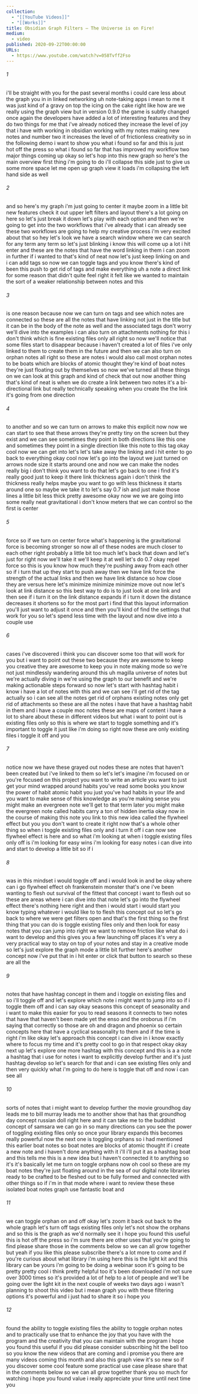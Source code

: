 ```yaml
---
collection:
  - "[[YouTube Videos]]"
  - "[[Works]]"
title: Obsidian Graph Filters — The Universe is on Fire!
medium:
  - video
published: 2020-09-22T00:00:00
URLs:
  - https://www.youtube.com/watch?v=058Tvff2Fso
---
```


###### 1

i'll be straight with you for the past several months i could care less about the graph you in in linked networking uh note-taking apps i mean to me it was just kind of a gravy on top the icing on the cake right like how are we really using the graph view but in version 0.9.0 the game is subtly changed once again the developers have added a lot of interesting features and they do two things for me that i've already noticed they increase the level of joy that i have with working in obsidian working with my notes making new notes and number two it increases the level of of frictionless creativity so in the following demo i want to show you what i found so far and this is just hot off the press so what i found so far that has improved my workflow two major things coming up okay so let's hop into this new graph so here's the main overview first thing i'm going to do i'll collapse this side just to give us some more space let me open up graph view it loads i'm collapsing the left hand side as well

###### 2

and so here's my graph i'm just going to center it maybe zoom in a little bit new features check it out upper left filters and layout there's a lot going on here so let's just break it down let's play with each option and then we're going to get into the two workflows that i've already that i can already see these two workflows are going to help my creative process i'm very excited about that so hey let's look we have a search window where we can search for any term any term so let's just blinking i know this will come up a lot i hit enter and these are the notes that have the word linking in them i can zoom in further if i wanted to that's kind of neat now let's just keep linking on and i can add tags so now we can toggle tags and you know there's kind of been this push to get rid of tags and make everything uh a note a direct link for some reason that didn't quite feel right it felt like we wanted to maintain the sort of a weaker relationship between notes and this

###### 3

is one reason because now we can turn on tags and see which notes are connected so these are all the notes that have linking not just in the title but it can be in the body of the note as well and the associated tags don't worry we'll dive into the examples i can also turn on attachments nothing for this i don't think which is fine existing files only all right so now we'll notice that some files start to disappear because i haven't created a lot of files i've only linked to them to create them in the future and then we can also turn on orphan notes all right so these are notes i would also call most orphan notes to be boats which are blocks of atomic thought they're kind of boat notes they're just floating out by themselves so now we've turned all these things on we can look at this graph and kind of check that out now another thing that's kind of neat is when we do create a link between two notes it's a bi-directional link but really technically speaking when you create the the link it's going from one direction

###### 4

to another and so we can turn on arrows to make this explicit now now we can start to see that these arrows they're pretty tiny on the screen but they exist and we can see sometimes they point in both directions like this one and sometimes they point in a single direction like this note to this tag okay cool now we can get into let's let's take away the linking and i hit enter to go back to everything okay cool now let's go into the layout we just turned on arrows node size it starts around one and now we can make the nodes really big i don't think you want to do that let's go back to one i find it's really good just to keep it there link thickness again i don't think the thickness really helps maybe you want to go with less thickness it starts around one so maybe we take it to let's say 0.7 ish and just make those lines a little bit less thick pretty awesome okay now we we are going into some really neat gravitational i don't know meters that we can control so the first is center

###### 5

force so if we turn on center force what's happening is the gravitational force is becoming stronger so now all of these nodes are much closer to each other right probably a little bit too much let's back that down and let's just for right now we'll take it we'll keep it at well let's do 0.7 okay repel force so this is you know how much they're pushing away from each other so if i turn that up they start to push away then we have link force the strength of the actual links and then we have link distance so how close they are versus here let's minimize minimize minimize move out now let's look at link distance so this best way to do is to just look at one link and then see if i turn it on the link distance expands if i turn it down the distance decreases it shortens so for the most part i find that this layout information you'll just want to adjust it once and then you'll kind of find the settings that work for you so let's spend less time with the layout and now dive into a couple use

###### 6

cases i've discovered i think you can discover some too that will work for you but i want to point out these two because they are awesome to keep you creative they are awesome to keep you in note making mode so we're not just mindlessly wandering around this uh magilla universe of notes but we're actually diving in we're using the graph to our benefit and we're making actionable steps forward so now let's start with hashtag habit i know i have a lot of notes with this and we can see i'll get rid of the tag actually so i can see all the notes get rid of orphans existing notes only get rid of attachments so these are all the notes i have that have a hashtag habit in them and i have a couple moc notes these are maps of content i have a lot to share about these in different videos but what i want to point out is existing files only so this is where we start to toggle something and it's important to toggle it just like i'm doing so right now these are only existing files i toggle it off and you

###### 7

notice now we have these grayed out nodes these are notes that haven't been created but i've linked to them so let's let's imagine i'm focused on or you're focused on this project you want to write an article you want to just get your mind wrapped around habits you've read some books you know the power of habit atomic habit you just you've had habits in your life and you want to make sense of this knowledge as you're making sense you might make an evergreen note we'll get to that term later you might make the evergreen note called habits carry a ton of hidden inertia okay now in the course of making this note you link to this new idea called the flywheel effect but you you don't want to create it right now that's a whole other thing so when i toggle existing files only and i turn it off i can now see flywheel effect is here and so what i'm looking at when i toggle existing files only off is i'm looking for easy wins i'm looking for easy notes i can dive into and start to develop a little bit so if i

###### 8

was in this mindset i would toggle off and i would look in and be okay where can i go flywheel effect oh frankenstein monster that's one i've been wanting to flesh out survival of the fittest that concept i want to flesh out so these are areas where i can dive into that note let's go into the flywheel effect there's nothing here right and then i would start i would start you know typing whatever i would like to to flesh this concept out so let's go back to where we were get filters open and that's the first thing so the first thing that you can do is toggle existing files only and then look for easy notes that you can jump into right we want to remove friction like what do i want to develop and this gives you a few launching off places it's very a very practical way to stay on top of your notes and stay in a creative mode so let's just explore the graph mode a little bit further here's another concept now i've put that in i hit enter or click that button to search so these are all the

###### 9

notes that have hashtag concept in them and i toggle on existing files and so i'll toggle off and let's explore which note i might want to jump into so if i toggle them off and i can say okay seasons this concept of seasonality and i want to make this easier for you to read seasons it connects to two notes that have that haven't been made yet the enso and the oroborus if i'm saying that correctly so those are oh and dragon and phoenix so certain concepts here that have a cyclical seasonality to them and if the time is right i'm like okay let's approach this concept i can dive in i know exactly where to focus my time and it's pretty cool to go in that respect okay okay next up let's explore one more hashtag with this concept and this is a a note a hashtag that i use for notes i want to explicitly develop further and it's just hashtag develop so let's search for that and i can see existing files only and then very quickly what i'm going to do here is toggle that off and now i can see all

###### 10

sorts of notes that i might want to develop further the movie groundhog day leads me to bill murray leads me to another show that has that groundhog day concept russian doll right here and it can take me to the buddhist concept of samsara we can go in so many directions can you see the power of toggling existing files only so once your library expands this becomes really powerful now the next one is toggling orphans so i had mentioned this earlier boat notes so boat notes are blocks of atomic thought if i create a new note and i haven't done anything with it i'll i'll put it as a hashtag boat and this tells me this is a new idea but i haven't connected it to anything so it's it's basically let me turn on toggle orphans now oh cool so these are my boat notes they're just floating around in the sea of our digital note libraries ready to be crafted to be fleshed out to be fully formed and connected with other things so if i'm in that mode where i want to review these these isolated boat notes graph use fantastic boat and

###### 11

we can toggle orphan on and off okay let's zoom it back out back to the whole graph let's turn off tags existing files only let's not show the orphans and so this is the graph as we'd normally see it i hope you found this useful this is hot off the press so i'm sure there are other uses that you're going to find please share those in the comments below so we can all grow together but yeah if you like this please subscribe there's a lot more to come and if you're curious about what library i'm using here this is the light kit and this library can be yours i'm going to be doing a webinar soon it's going to be pretty pretty cool i think pretty helpful too it's been downloaded i'm not sure over 3000 times so it's provided a lot of help to a lot of people and we'll be going over the light kit in the next couple of weeks two days ago i wasn't planning to shoot this video but i mean graph you with these filtering options it's powerful and i just had to share it so i hope you

###### 12

found the ability to toggle existing files the ability to toggle orphan notes and to practically use that to enhance the joy that you have with the program and the creativity that you can maintain with the program i hope you found this useful if you did please consider subscribing hit the bell too so you know the new videos that are coming and i promise you there are many videos coming this month and also this graph view it's so new so if you discover some cool feature some practical use case please share that in the comments below so we can all grow together thank you so much for watching i hope you found value i really appreciate your time until next time you
